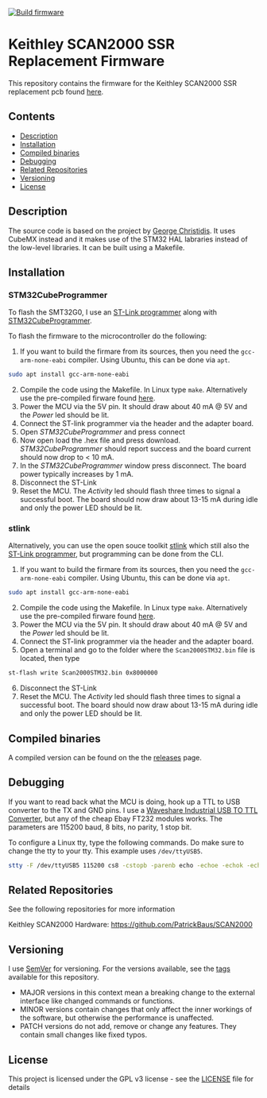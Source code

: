 [![Build firmware](https://github.com/PatrickBaus/SCAN2000_Firmware/actions/workflows/ci.yml/badge.svg)](https://github.com/PatrickBaus/SCAN2000_Firmware/actions/workflows/ci.yml)
# Keithley SCAN2000 SSR Replacement Firmware
This repository contains the firmware for the Keithley SCAN2000 SSR replacement pcb found [here](https://github.com/PatrickBaus/SCAN2000).

## Contents
- [Description](#description)
- [Installation](#installation)
- [Compiled binaries](#compiled-binaries)
- [Debugging](#debugging)
- [Related Repositories](#related-repositories)
- [Versioning](#versioning)
- [License](#license)

## Description
The source code is based on the project by [George Christidis](https://github.com/macgeorge/SCAN2000STM32). It uses CubeMX instead and it makes use of the STM32 HAL labraries instead of the low-level libraries. It can be built using a Makefile.

## Installation
### STM32CubeProgrammer
To flash the SMT32G0, I use an [ST-Link programmer](https://www.st.com/en/development-tools/st-link-v2.html) along with [STM32CubeProgrammer](https://www.st.com/en/development-tools/stm32cubeprog.html).

To flash the firmware to the microcontroller do the following:
1. If you want to build the firmare from its sources, then you need the ```gcc-arm-none-eabi``` compiler. Using Ubuntu, this can be done via ```apt```.
```bash
sudo apt install gcc-arm-none-eabi
```
2. Compile the code using the Makefile. In Linux type ```make```. Alternatively use the pre-compiled firware found [here](#compiled-binaries).
3. Power the MCU via the 5V pin. It should draw about 40 mA @ 5V and the *Power* led should be lit.
4. Connect the ST-link programmer via the header and the adapter board.
5. Open *STM32CubeProgrammer* and press connect
6. Now open load the .hex file and press download. *STM32CubeProgrammer* should report success and the board current should now drop to < 10 mA.
7. In the *STM32CubeProgrammer* window press disconnect. The board power typically increases by 1 mA.
8. Disconnect the ST-Link
9. Reset the MCU. The *Activity* led should flash three times to signal a successful boot. The board should now draw about 13-15 mA during idle and only the power LED should be lit.

### stlink
Alternatively, you can use the open souce toolkit [stlink](https://github.com/stlink-org/stlink) which still also the [ST-Link programmer](https://www.st.com/en/development-tools/st-link-v2.html), but programming can be done from the CLI.
1. If you want to build the firmare from its sources, then you need the ```gcc-arm-none-eabi``` compiler. Using Ubuntu, this can be done via ```apt```.
```bash
sudo apt install gcc-arm-none-eabi
```
2. Compile the code using the Makefile. In Linux type ```make```. Alternatively use the pre-compiled firware found [here](#compiled-binaries).
3. Power the MCU via the 5V pin. It should draw about 40 mA @ 5V and the *Power* led should be lit.
4. Connect the ST-link programmer via the header and the adapter board.
5. Open a terminal and go to the folder where the ```Scan2000STM32.bin``` file is located, then type
```bash
st-flash write Scan2000STM32.bin 0x8000000
```
6. Disconnect the ST-Link
7. Reset the MCU. The *Activity* led should flash three times to signal a successful boot. The board should now draw about 13-15 mA during idle and only the power LED should be lit.

## Compiled binaries
A compiled version can be found on the the [releases](../../releases) page.

## Debugging
If you want to read back what the MCU is doing, hook up a TTL to USB converter to the TX and GND pins. I use a [Waveshare Industrial USB TO TTL Converter](https://www.waveshare.com/usb-to-ttl.htm), but any of the cheap Ebay FT232 modules works. The parameters are 115200 baud, 8 bits, no parity, 1 stop bit.

To configure a Linux tty, type the following commands. Do make sure to change the tty to your tty. This example uses ```/dev/ttyUSB5```.

```bash
stty -F /dev/ttyUSB5 115200 cs8 -cstopb -parenb echo -echoe -echok -echoctl -igncr -icanon
```

## Related Repositories
See the following repositories for more information

Keithley SCAN2000 Hardware: https://github.com/PatrickBaus/SCAN2000

## Versioning
I use [SemVer](http://semver.org/) for versioning. For the versions available, see the [tags](../../tags) available for this repository.

- MAJOR versions in this context mean a breaking change to the external interface like changed commands or functions.
- MINOR versions contain changes that only affect the inner workings of the software, but otherwise the performance is unaffected.
- PATCH versions do not add, remove or change any features. They contain small changes like fixed typos.

## License
This project is licensed under the GPL v3 license - see the [LICENSE](LICENSE) file for details
